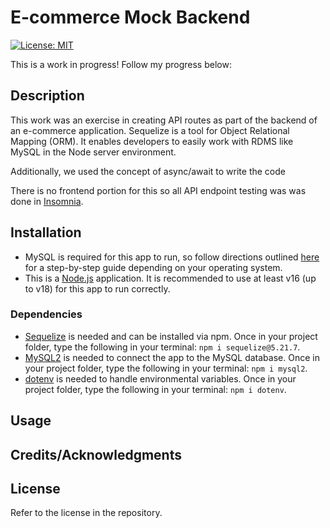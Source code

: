 # E-commerce Mock Backend

[![License: MIT](https://img.shields.io/badge/License-MIT-yellow.svg)](https://opensource.org/licenses/MIT)

This is a work in progress! Follow my progress below:

## Description

This work was an exercise in creating API routes as part of the backend of an e-commerce application. Sequelize is a tool for Object Relational Mapping (ORM). It enables developers to easily work with RDMS like MySQL in the Node server environment.

Additionally, we used the concept of async/await to write the code

There is no frontend portion for this so all API endpoint testing was was done in [Insomnia](https://insomnia.rest/).

## Installation

- MySQL is required for this app to run, so follow directions outlined [here](https://coding-boot-camp.github.io/full-stack/mysql/mysql-installation-guide) for a step-by-step guide depending on your operating system.
- This is a [Node.js](https://nodejs.org/en) application. It is recommended to use at least v16 (up to v18) for this app to run correctly.

### Dependencies

- [Sequelize](https://sequelize.org/) is needed and can be installed via npm. Once in your project folder, type the following in your terminal: `npm i sequelize@5.21.7`.
- [MySQL2](https://www.npmjs.com/package/mysql2) is needed to connect the app to the MySQL database. Once in your project folder, type the following in your terminal: `npm i mysql2`.
- [dotenv](https://www.npmjs.com/package/dotenv) is needed to handle environmental variables. Once in your project folder, type the following in your terminal: `npm i dotenv`.

## Usage

## Credits/Acknowledgments

## License

Refer to the license in the repository.
